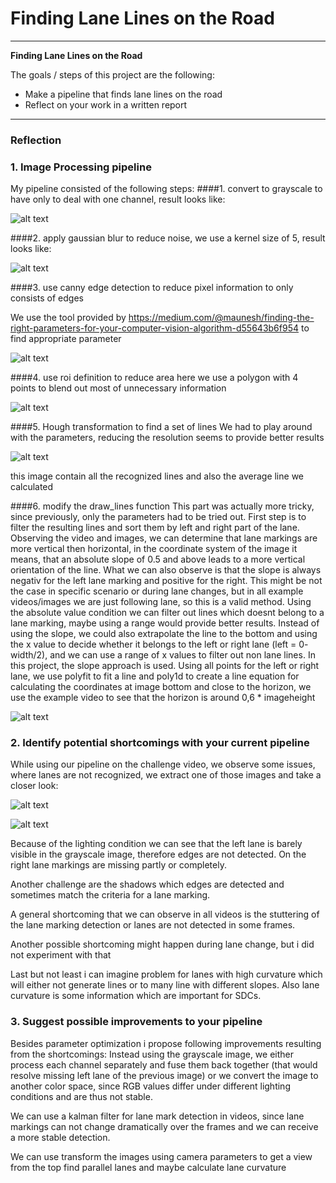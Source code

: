 # **Finding Lane Lines on the Road** 


---

**Finding Lane Lines on the Road**

The goals / steps of this project are the following:
* Make a pipeline that finds lane lines on the road
* Reflect on your work in a written report


[//]: # (Image References)


[image1]: ./test_images_out/solidWhiteCurve.jpg_step1.jpg 
[image2]: ./test_images_out/solidWhiteCurve.jpg_step2.jpg 
[image3]: ./test_images_out/solidWhiteCurve.jpg_step3.jpg 
[image4]: ./test_images_out/solidWhiteCurve.jpg_step4.jpg 
[image5]: ./test_images_out/solidWhiteCurve.jpg_step5_1.jpg 
[image6]: ./test_images_out/solidWhiteCurve.jpg_step5_2.jpg

[image7]: ./test_images_out/test22.jpg_step1.jpg
[image8]: ./test_images_out/test22.jpg_step3.jpg



---

### Reflection

### 1. Image Processing pipeline

My pipeline consisted of the following steps:
####1. convert to grayscale to have only to deal with one channel, result looks like:

![alt text][image1]

####2. apply gaussian blur to reduce noise, we use a kernel size of 5, result looks like:

![alt text][image2]

####3. use canny edge detection to reduce pixel information to only consists of edges

We use the tool provided by https://medium.com/@maunesh/finding-the-right-parameters-for-your-computer-vision-algorithm-d55643b6f954
to find appropriate parameter

![alt text][image3]

####4. use roi definition to reduce area
here we use a polygon with 4 points to blend out most of unnecessary information

![alt text][image4]

####5. Hough transformation to find a set of lines
We had to play around with the parameters, reducing the resolution seems to provide better results

![alt text][image5]

this image contain all the recognized lines and also the average line we calculated

####6. modify the draw_lines function
This part was actually more tricky, since previously, only the parameters had to be tried out.
First step is to filter the resulting lines and sort them by left and right part of the lane.
Observing the video and images, we can determine that lane markings are more vertical then horizontal, in the coordinate system
of the image it means, that an absolute slope of 0.5 and above leads to a more vertical orientation of the line.
What we can also observe is that the slope is always negativ for the left lane marking and positive for the right.
This might be not the case in specific scenario or during lane changes, but in all example videos/images we are just following
lane, so this is a valid method.
Using the absolute value condition we can filter out lines which doesnt belong to a lane marking, maybe using a range would provide 
better results. 
Instead of using the slope, we could also extrapolate the line to the bottom and using the x value to decide whether it belongs
to the left or right lane (left = 0- width/2), and we can use a range of x values to filter out non lane lines.
In this project, the slope approach is used.
Using all points for the left or right lane, we use polyfit to fit a line and poly1d to create a line equation for calculating the coordinates at
image bottom and close to the horizon, we use the example video to see that the horizon is around 0,6 * imageheight

![alt text][image6]





### 2. Identify potential shortcomings with your current pipeline

While using our pipeline on the challenge video, we observe some issues, where lanes are not recognized, we
extract one of those images and take a closer look:

![alt text][image7]

![alt text][image8]

Because of the lighting condition we can see that the left lane is barely visible in the grayscale image, therefore 
edges are not detected. On the right lane markings are missing partly or completely.

Another challenge are the shadows which edges are detected and sometimes match the criteria for a lane marking.

A general shortcoming that we can observe in all videos is the stuttering of the lane marking detection or lanes are not detected
in some frames.

Another possible shortcoming might happen during lane change, but i did not experiment with that

Last but not least i can imagine problem for lanes with high curvature which will either not generate lines or to many line with different slopes.
Also lane curvature is some information which are important for SDCs.

### 3. Suggest possible improvements to your pipeline

Besides parameter optimization i propose following improvements resulting from the shortcomings:
Instead using the grayscale image, we either process each channel separately and fuse them back together 
(that would resolve missing left lane of the previous image) or we convert the image to another color space, since RGB 
values differ under different lighting conditions and are thus not stable.

We can use a kalman filter for lane mark detection in videos, since lane markings can not change dramatically over the frames and we can receive a more 
stable detection.

We can use transform the images using camera parameters to get a view from the top find parallel lanes and maybe calculate lane curvature


